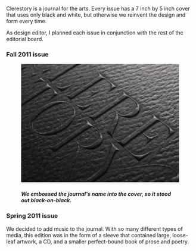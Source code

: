 <br>
Clerestory is a journal for the arts. Every issue has a 7 inch by 5 inch cover that uses only black and white, but otherwise we reinvent the design and form every time.

As design editor, I planned each issue in conjunction with the rest of the editorial board.

### Fall 2011 issue

<figure>
	<img data-lightbox="" src="img/clerestory-letter.png" />
	<h5>We embossed the journal's name into the cover, so it stood out black-on-black.</h5>
</figure>

### Spring 2011 issue

We decided to add music to the journal. With so many different types of media, this edition was in the form of a sleeve that contained large, loose-leaf artwork, a CD, and a smaller perfect-bound book of prose and poetry.